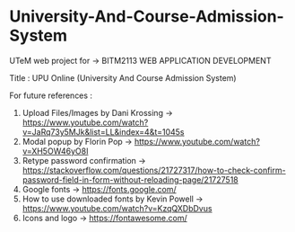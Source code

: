 # University-And-Course-Admission-System
UTeM web project for -> BITM2113 WEB APPLICATION DEVELOPMENT

Title : UPU Online (University And Course Admission System)










For future references : 

1) Upload Files/Images by Dani Krossing -> https://www.youtube.com/watch?v=JaRq73y5MJk&list=LL&index=4&t=1045s
2) Modal popup by Florin Pop -> https://www.youtube.com/watch?v=XH5OW46yO8I
3) Retype password confirmation -> https://stackoverflow.com/questions/21727317/how-to-check-confirm-password-field-in-form-without-reloading-page/21727518
4) Google fonts -> https://fonts.google.com/
5) How to use downloaded fonts by Kevin Powell -> https://www.youtube.com/watch?v=KzqQXDbDvus
6) Icons and logo -> https://fontawesome.com/




